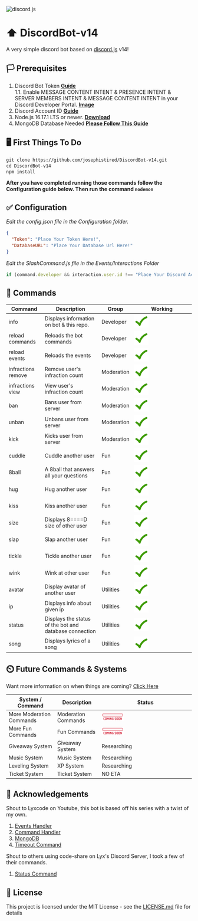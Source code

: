 ![discord.js](https://discordjs.guide/meta-image.png)

# ⬆️ DiscordBot-v14

A very simple discord bot based on [discord.js](https://discord.js.org/#/) v14!

## 🏳️ Prerequisites

1. Discord Bot Token **[Guide](https://discordjs.guide/preparations/setting-up-a-bot-application.html#creating-your-bot)**  
   1.1. Enable MESSAGE CONTENT INTENT & PRESENCE INTENT & SERVER MEMBERS INTENT & MESSAGE CONTENT INTENT in your Discord Developer Portal. **[Image](https://ibb.co/sgLLypg)**
2. Discord Account ID **[Guide](https://www.businessinsider.com/guides/tech/discord-id)**
3. Node.js 16.17.1 LTS or newer. **[Download](https://nodejs.org/en/)**
4. MongoDB Database Needed **[Please Follow This Guide](https://youtu.be/BEkyfqlbVRw)**

## 🖥️ First Things To Do

```
git clone https://github.com/josephistired/DiscordBot-v14.git
cd DiscordBot-v14
npm install
```

**After you have completed running those commands follow the Configuration guide below. Then run the command `nodemon`**

## ✅ Configuration

_Edit the config.json file in the Configuration folder._

```json
{
  "Token": "Place Your Token Here!",
  "DatabaseURL": "Place Your Database Url Here!"
}
```

_Edit the SlashCommand.js file in the Events/Interactions Folder_

```js
if (command.developer && interaction.user.id !== "Place Your Discord Account ID Here.")
```

## 💬 Commands
 
| Command            | Description                                            | Group      | Working                                                      |
| ------------------ | ------------------------------------------------------ | ---------- | ------------------------------------------------------------ |
| info               | Displays information on bot & this repo.               | Developer  | <img src="./Assets/checkmark.gif" width="25%" height="25%"/> |
| reload commands    | Reloads the bot commands                               | Developer  | <img src="./Assets/checkmark.gif" width="25%" height="25%"/> |
| reload events      | Reloads the events                                     | Developer  | <img src="./Assets/checkmark.gif" width="25%" height="25%"/> |
| infractions remove | Remove user's infraction count                         | Moderation | <img src="./Assets/checkmark.gif" width="25%" height="25%"/> |
| infractions view   | View user's infraction count                           | Moderation | <img src="./Assets/checkmark.gif" width="25%" height="25%"/> |
| ban                | Bans user from server                                  | Moderation | <img src="./Assets/checkmark.gif" width="25%" height="25%"/> |
| unban              | Unbans user from server                                | Moderation | <img src="./Assets/checkmark.gif" width="25%" height="25%"/> |
| kick               | Kicks user from server                                 | Moderation | <img src="./Assets/checkmark.gif" width="25%" height="25%"/> |
| cuddle             | Cuddle another user                                    | Fun        | <img src="./Assets/checkmark.gif" width="25%" height="25%"/> |
| 8ball              | A 8ball that answers all your questions                | Fun        | <img src="./Assets/checkmark.gif" width="25%" height="25%"/> |
| hug                | Hug another user                                       | Fun        | <img src="./Assets/checkmark.gif" width="25%" height="25%"/> |
| kiss               | Kiss another user                                      | Fun        | <img src="./Assets/checkmark.gif" width="25%" height="25%"/> |
| size               | Displays 8====D size of other user                     | Fun        | <img src="./Assets/checkmark.gif" width="25%" height="25%"/> |
| slap               | Slap another user                                      | Fun        | <img src="./Assets/checkmark.gif" width="25%" height="25%"/> |
| tickle             | Tickle another user                                    | Fun        | <img src="./Assets/checkmark.gif" width="25%" height="25%"/> |
| wink               | Wink at other user                                     | Fun        | <img src="./Assets/checkmark.gif" width="25%" height="25%"/> |
| avatar             | Display avatar of another user                         | Utilities  | <img src="./Assets/checkmark.gif" width="25%" height="25%"/> |
| ip                 | Displays info about given ip                           | Utilities  | <img src="./Assets/checkmark.gif" width="25%" height="25%"/> |
| status             | Displays the status of the bot and database connection | Utilities  | <img src="./Assets/checkmark.gif" width="25%" height="25%"/> |
| song               | Displays lyrics of a song                              | Utilities  | <img src="./Assets/checkmark.gif" width="25%" height="25%"/> |

## ⏲️ Future Commands & Systems

Want more information on when things are coming? [Click Here](https://github.com/users/josephistired/projects/4)

| System / Command         | Description         | Status                                                        |
| ------------------------ | ------------------- | ------------------------------------------------------------- |
| More Moderation Commands | Moderation Commands | <img src="./Assets/comingsoon.gif" width="25%" height="25%"/> |
| More Fun Commands        | Fun Commands        | <img src="./Assets/comingsoon.gif" width="25%" height="25%"/> |
| Giveaway System          | Giveaway System     | Researching                                                   |
| Music System             | Music System        | Researching                                                   |
| Leveling System          | XP System           | Researching                                                   |
| Ticket System            | Ticket System       | NO ETA                                                        |

## 🙏 Acknowledgements

Shout to Lyxcode on Youtube, this bot is based off his series with a twist of my own.

1. [Events Handler](https://www.youtube.com/watch?v=Mug61R0cxRw)
2. [Command Handler](https://www.youtube.com/watch?v=1eKV2_WsWR0)
3. [MongoDB](https://www.youtube.com/watch?v=BEkyfqlbVRw&t=3s)
4. [Timeout Command](https://www.youtube.com/watch?v=J8jp6ri1lYo)

Shout to others using code-share on Lyx's Discord Server, I took a few of their commands.

1. [Status Command](https://github.com/KevinFoged)

## 📖 License

This project is licensed under the MIT License - see the [LICENSE.md](LICENSE) file for details

